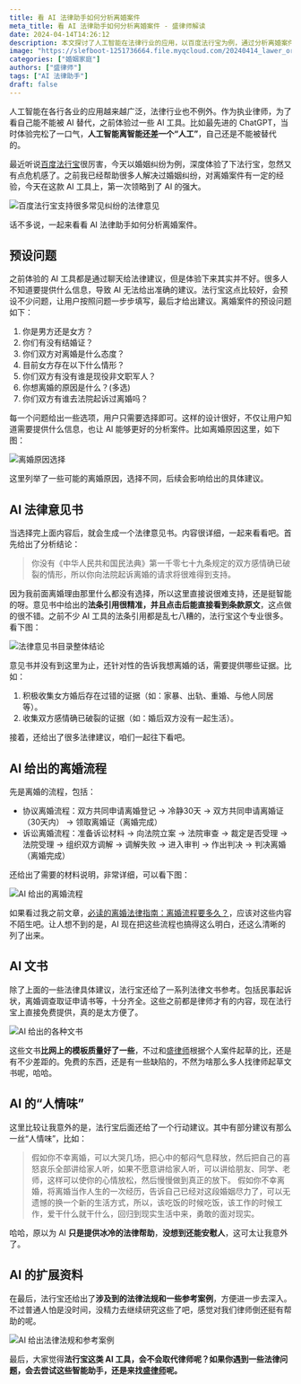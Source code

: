 ```yaml
---
title: 看 AI 法律助手如何分析离婚案件
meta_title: 看 AI 法律助手如何分析离婚案件 - 盛律师解读
date: 2024-04-14T14:26:12
description: 本文探讨了人工智能在法律行业的应用，以百度法行宝为例，通过分析离婚案件的处理流程，展示了AI法律助手的强大功能。文章详细介绍了法行宝的预设问题、生成的法律意见书、离婚流程指引以及相关法律文书，并对其"人情味"表现给出评论。最后提出了AI工具是否会取代律师的疑问，引发了对法律服务行业未来发展的思考。
image: "https://slefboot-1251736664.file.myqcloud.com/20240414_lawer_or_ai_copilot_doc.png"
categories: ["婚姻家庭"]
authors: ["盛律师"]
tags: ["AI 法律助手"]
draft: false
---
```


人工智能在各行各业的应用越来越广泛，法律行业也不例外。作为执业律师，为了看自己能不能被 AI 替代，之前体验过一些 AI 工具。比如最先进的 ChatGPT，当时体验完松了一口气，**人工智能离智能还差一个“人工”**，自己还是不能被替代的。

最近听说[百度法行宝](https://lvshi.baidu.com/)很厉害，今天以婚姻纠纷为例，深度体验了下法行宝，忽然又有点危机感了。之前我已经帮助很多人解决过婚姻纠纷，对离婚案件有一定的经验，今天在这款 AI 工具上，第一次领略到了 AI 的强大。

![百度法行宝支持很多常见纠纷的法律意见](https://slefboot-1251736664.file.myqcloud.com/20240414_lawer_or_ai_copilot_doc.png)

<!-- more -->
话不多说，一起来看看 AI 法律助手如何分析离婚案件。

## 预设问题

之前体验的 AI 工具都是通过聊天给法律建议，但是体验下来其实并不好。很多人不知道要提供什么信息，导致 AI 无法给出准确的建议。法行宝这点比较好，会预设不少问题，让用户按照问题一步步填写，最后才给出建议。离婚案件的预设问题如下：

1. 你是男方还是女方？
2. 你们有没有结婚证？
3. 你们双方对离婚是什么态度？
4. 目前女方存在以下什么情形？
5. 你们双方有没有谁是现役非文职军人？
6. 你想离婚的原因是什么？(多选)
7. 你们双方有谁去法院起诉过离婚吗？

每一个问题给出一些选项，用户只需要选择即可。这样的设计很好，不仅让用户知道需要提供什么信息，也让 AI 能够更好的分析案件。比如离婚原因这里，如下图：

![离婚原因选择](https://slefboot-1251736664.file.myqcloud.com/20240414_lawer_or_ai_copilot_reason.png)

这里列举了一些可能的离婚原因，选择不同，后续会影响给出的具体建议。

## AI 法律意见书

当选择完上面内容后，就会生成一个法律意见书。内容很详细，一起来看看吧。首先给出了分析结论：

> 你没有《中华人民共和国民法典》第一千零七十九条规定的双方感情确已破裂的情形，所以你向法院起诉离婚的请求将很难得到支持。

因为我前面离婚理由那里什么都没有选择，所以这里直接说很难支持，还是挺智能的呀。意见书中给出的**法条引用很精准，并且点击后能直接看到条款原文**，这点做的很不错。之前不少 AI 工具的法条引用都是乱七八糟的，法行宝这个专业很多。看下图：

![法律意见书目录整体结论](https://slefboot-1251736664.file.myqcloud.com/20240414_lawer_or_ai_copilot_suggestion_1.png)

意见书并没有到这里为止，还针对性的告诉我想离婚的话，需要提供哪些证据。比如：

1. 积极收集女方婚后存在过错的证据（如：家暴、出轨、重婚、与他人同居等）。
2. 收集双方感情确已破裂的证据（如：婚后双方没有一起生活）。

接着，还给出了很多法律建议，咱们一起往下看吧。

## AI 给出的离婚流程

先是离婚的流程，包括：

- 协议离婚流程：双方共同申请离婚登记 -> 冷静30天 -> 双方共同申请离婚证（30天内） -> 领取离婚证（离婚完成）
- 诉讼离婚流程：准备诉讼材料 -> 向法院立案 -> 法院审查 -> 裁定是否受理 -> 法院受理 -> 组织双方调解 -> 调解失败 -> 进入审判 -> 作出判决 -> 判决离婚（离婚完成）

还给出了需要的材料说明，非常详细，可以看下图：

![AI 给出的离婚流程](https://slefboot-1251736664.file.myqcloud.com/20240414_lawer_or_ai_copilot_suggestion_2.png)

如果看过我之前文章，[必读的离婚法律指南：离婚流程要多久？](https://shenglvshi.cn/divorce_legal_longtime/)，应该对这些内容不陌生吧。让人想不到的是，AI 现在把这些流程也搞得这么明白，还这么清晰的列了出来。

## AI 文书

除了上面的一些法律具体建议，法行宝还给了一系列法律文书参考。包括民事起诉状，离婚调查取证申请书等，十分齐全。这些之前都是律师才有的内容，现在法行宝上直接免费提供，真的是太方便了。

![AI 给出的各种文书](https://slefboot-1251736664.file.myqcloud.com/20240414_lawer_or_ai_copilot_suggestion_3.png)

这些文书**比网上的模板质量好了一些**，不过和[盛律师](https://shenglvshi.cn/contact)根据个人案件起草的比，还是有不少差距的。免费的东西，还是有一些缺陷的，不然为啥那么多人找律师起草文书呢，哈哈。

## AI 的“人情味”

这里比较让我意外的是，法行宝后面还给了一个行动建议。其中有部分建议有那么一丝“人情味”，比如：

> 假如你不幸离婚，可以大哭几场，把心中的郁闷气息释放，然后把自己的喜怒哀乐全部讲给家人听，如果不愿意讲给家人听，可以讲给朋友、同学、老师，这样可以使你的心情放松，然后慢慢做到真正的放下。
> 假如你不幸离婚，将离婚当作人生的一次经历，告诉自己已经对这段婚姻尽力了，可以无遗憾的换一个新的生活方式，所以，该吃饭的时候吃饭，该工作的时候工作，爱干什么就干什么，回归到现实生活中来，勇敢的面对现实。

哈哈，原以为 AI **只是提供冰冷的法律帮助**，**没想到还能安慰人**，这可太让我意外了。

## AI 的扩展资料

在最后，法行宝还给出了**涉及到的法律法规和一些参考案例**，方便进一步去深入。不过普通人怕是没时间，没精力去继续研究这些了吧，感觉对我们律师倒还挺有帮助的呢。

![AI 给出法律法规和参考案例](https://slefboot-1251736664.file.myqcloud.com/20240414_lawer_or_ai_copilot_suggestion_4.png)

最后，大家觉得**法行宝这类 AI 工具，会不会取代律师呢？如果你遇到一些法律问题，会去尝试这些智能助手，还是来找[盛律师](https://shenglvshi.cn/contact)呢。**